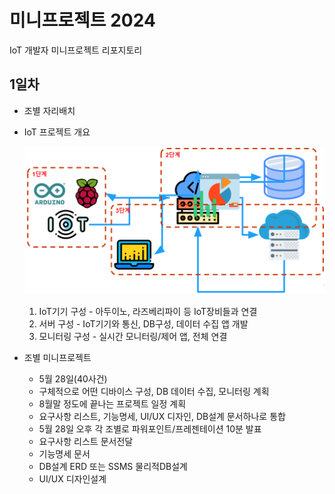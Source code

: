 # 미니프로젝트 2024
IoT 개발자 미니프로젝트 리포지토리

## 1일차
- 조별 자리배치
- IoT 프로젝트 개요


    ![IoT프로젝트](https://raw.githubusercontent.com/been2525/miniprojects-2024/main/images/mp001.png)

    1. IoT기기 구성 - 아두이노, 라즈베리파이 등 IoT장비들과 연결
    2. 서버 구성 - IoT기기와 통신, DB구성, 데이터 수집 앱 개발
    3. 모니터링 구성 - 실시간 모니터링/제어 앱, 전체 연결

- 조별 미니프로젝트
    - 5월 28일(40사건)
    - 구체적으로 어떤 디바이스 구성, DB 데이터 수집, 모니터링 계획
    - 8월말 정도에 끝나는 프로젝트 일정 계획
    - 요구사항 리스트, 기능명세, UI/UX 디자인, DB설계 문서하나로 통합
    - 5월 28일 오후 각 조별로 파워포인트/프레젠테이션 10분 발표
    - 요구사항 리스트 문서전달
    - 기능명세 문서
    - DB설계 ERD 또는 SSMS 물리적DB설계
    - UI/UX 디자인설계